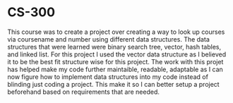# CS-300

This course was to create a project over creating a way to look up courses via coursename and number using different data structures. The data structures that were learned were binary search tree, vector, hash tables, and linked list. For this project I used the vector data structure as I believed it to be the best fit structure wise for this project. The work with this projet has helped make my code further maintaible, readable, adaptable as I can now figure how to implement data structures into my code instead of blinding just coding a project. This make it so I can better setup a project beforehand based on requirements that are needed.
